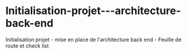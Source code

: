 # Initialisation-projet---architecture-back-end
Initialisation projet - mise en place de l'architecture back end - Feuille de route et check list
